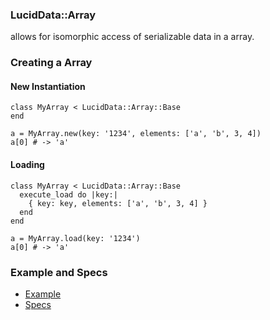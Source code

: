### LucidData::Array

allows for isomorphic access of serializable data in a array.

### Creating a Array

#### New Instantiation
```
class MyArray < LucidData::Array::Base
end

a = MyArray.new(key: '1234', elements: ['a', 'b', 3, 4])
a[0] # -> 'a'
```

#### Loading
```
class MyArray < LucidData::Array::Base
  execute_load do |key:|
    { key: key, elements: ['a', 'b', 3, 4] }
  end
end

a = MyArray.load(key: '1234')
a[0] # -> 'a'
```

### Example and Specs
- [Example](https://github.com/isomorfeus/isomorfeus-framework/blob/master/ruby/isomorfeus-data/test_app_files/isomorfeus/data/simple_array.rb)
- [Specs](https://github.com/isomorfeus/isomorfeus-framework/blob/master/ruby/isomorfeus-data/test_app_files/spec/data_array_spec.rb)

